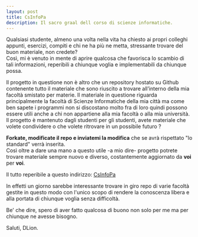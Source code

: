 ```yaml
---
layout: post
title: CsInfoPa
description: Il sacro graal dell corso di scienze informatiche.
---
```

Qualsiasi studente, almeno una volta nella vita ha chiesto ai propri colleghi appunti, esercizi, compiti e chi ne ha più ne metta, stressante trovare del buon materiale, non credete?   
Così, mi è venuto in mente di aprire qualcosa che favorisca lo scambio di tali informazioni, reperibili a chiunque voglia e implementabili da chiunque possa.

Il progetto in questione non è altro che un repository hostato su Github contenente tutto il materiale che sono riuscito a trovare all’interno della mia facoltà smistato per materie. Il materiale in questione riguarda principalmente la facoltà di Scienze Informatiche della mia città ma come ben sapete i programmi non si discostano molto fra di loro quindi possono essere utili anche a chi non appartiene alla mia facoltà o alla mia università. Il progetto è mantenuto dagli studenti per gli studenti, avete materiale che volete condividere o che volete ritrovare in un possibile futuro ?

**Forkate, modificate il repo e inviatemi la modifica** che se avrà rispettato "lo standard" verrà inserita.   
Così oltre a dare una mano a questo utile -a mio dire- progetto potrete trovare materiale sempre nuovo e diverso, costantemente aggiornato da **voi** per **voi**.

Il tutto reperibile a questo indirizzo: [CsInfoPa](http://dlion.github.io/CsInfoPa/)

In effetti un giorno sarebbe interessante trovare in giro repo di varie facoltà gestite in questo modo con l'unico scopo di rendere la conoscenza libera e alla portata di chiunque voglia senza difficoltà.

Be' che dire, spero di aver fatto qualcosa di buono non solo per me ma per chiunque ne avesse bisogno.

Saluti, DLion.
